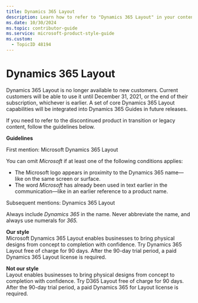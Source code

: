 ```yaml
---
title: Dynamics 365 Layout
description: Learn how to refer to "Dynamics 365 Layout" in your content.
ms.date: 10/30/2024
ms.topic: contributor-guide
ms.service: microsoft-product-style-guide
ms.custom:
  - TopicID 48194
---
```



# Dynamics 365 Layout

Dynamics 365 Layout is no longer available to new customers. Current customers will be able to use it until December 31, 2021, or the end of their subscription, whichever is earlier. A set of core Dynamics 365 Layout capabilities will be integrated into Dynamics 365 Guides in future releases.

If you need to refer to the discontinued product in transition or legacy content, follow the guidelines below.

**Guidelines**

First mention: Microsoft Dynamics 365 Layout

You can omit *Microsoft* if at least one of the following conditions applies:

- The Microsoft logo appears in proximity to the Dynamics 365 name—like on the same screen or surface.  
- The word *Microsoft* has already been used in text earlier in the communication—like in an earlier reference to a product name.

Subsequent mentions: Dynamics 365 Layout  

Always include *Dynamics 365* in the name. Never abbreviate the name, and always use numerals for *365.*

**Our style**  
Microsoft Dynamics 365 Layout enables businesses to bring physical designs from concept to completion with confidence. Try Dynamics 365 Layout free of charge for 90 days. After the 90-day trial period, a paid Dynamics 365 Layout license is required.

**Not our style**  
Layout enables businesses to bring physical designs from concept to completion with confidence. Try D365 Layout free of charge for 90 days. After the 90-day trial period, a paid Dynamics 365 for Layout license is required.

  